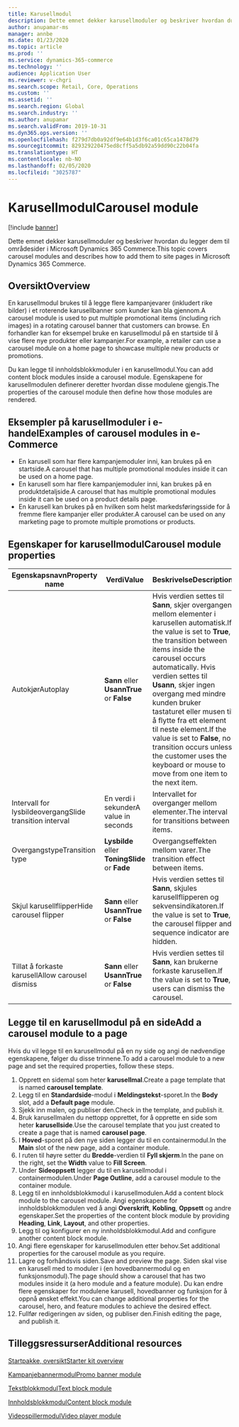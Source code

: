 ```yaml
---
title: Karusellmodul
description: Dette emnet dekker karusellmoduler og beskriver hvordan du legger dem til områdesider i Microsoft Dynamics 365 Commerce.
author: anupamar-ms
manager: annbe
ms.date: 01/23/2020
ms.topic: article
ms.prod: ''
ms.service: dynamics-365-commerce
ms.technology: ''
audience: Application User
ms.reviewer: v-chgri
ms.search.scope: Retail, Core, Operations
ms.custom: ''
ms.assetid: ''
ms.search.region: Global
ms.search.industry: ''
ms.author: anupamar
ms.search.validFrom: 2019-10-31
ms.dyn365.ops.version: ''
ms.openlocfilehash: f279d7db0a92df9e64b1d3f6ca01c65ca1478d79
ms.sourcegitcommit: 829329220475ed8cff5a5db92a59dd90c22b04fa
ms.translationtype: HT
ms.contentlocale: nb-NO
ms.lasthandoff: 02/05/2020
ms.locfileid: "3025787"
---
```

# <a name="carousel-module"></a><span data-ttu-id="12d82-103">Karusellmodul</span><span class="sxs-lookup"><span data-stu-id="12d82-103">Carousel module</span></span>


[!include [banner](includes/banner.md)]

<span data-ttu-id="12d82-104">Dette emnet dekker karusellmoduler og beskriver hvordan du legger dem til områdesider i Microsoft Dynamics 365 Commerce.</span><span class="sxs-lookup"><span data-stu-id="12d82-104">This topic covers carousel modules and describes how to add them to site pages in Microsoft Dynamics 365 Commerce.</span></span>

## <a name="overview"></a><span data-ttu-id="12d82-105">Oversikt</span><span class="sxs-lookup"><span data-stu-id="12d82-105">Overview</span></span>

<span data-ttu-id="12d82-106">En karusellmodul brukes til å legge flere kampanjevarer (inkludert rike bilder) i et roterende karusellbanner som kunder kan bla gjennom.</span><span class="sxs-lookup"><span data-stu-id="12d82-106">A carousel module is used to put multiple promotional items (including rich images) in a rotating carousel banner that customers can browse.</span></span> <span data-ttu-id="12d82-107">En forhandler kan for eksempel bruke en karusellmodul på en startside til å vise flere nye produkter eller kampanjer.</span><span class="sxs-lookup"><span data-stu-id="12d82-107">For example, a retailer can use a carousel module on a home page to showcase multiple new products or promotions.</span></span>

<span data-ttu-id="12d82-108">Du kan legge til innholdsblokkmoduler i en karusellmodul.</span><span class="sxs-lookup"><span data-stu-id="12d82-108">You can add content block modules inside a carousel module.</span></span> <span data-ttu-id="12d82-109">Egenskapene for karusellmodulen definerer deretter hvordan disse modulene gjengis.</span><span class="sxs-lookup"><span data-stu-id="12d82-109">The properties of the carousel module then define how those modules are rendered.</span></span>

## <a name="examples-of-carousel-modules-in-e-commerce"></a><span data-ttu-id="12d82-110">Eksempler på karusellmoduler i e-handel</span><span class="sxs-lookup"><span data-stu-id="12d82-110">Examples of carousel modules in e-Commerce</span></span>

- <span data-ttu-id="12d82-111">En karusell som har flere kampanjemoduler inni, kan brukes på en startside.</span><span class="sxs-lookup"><span data-stu-id="12d82-111">A carousel that has multiple promotional modules inside it can be used on a home page.</span></span>
- <span data-ttu-id="12d82-112">En karusell som har flere kampanjemoduler inni, kan brukes på en produktdetaljside.</span><span class="sxs-lookup"><span data-stu-id="12d82-112">A carousel that has multiple promotional modules inside it can be used on a product details page.</span></span>
- <span data-ttu-id="12d82-113">En karusell kan brukes på en hvilken som helst markedsføringsside for å fremme flere kampanjer eller produkter.</span><span class="sxs-lookup"><span data-stu-id="12d82-113">A carousel can be used on any marketing page to promote multiple promotions or products.</span></span>

## <a name="carousel-module-properties"></a><span data-ttu-id="12d82-114">Egenskaper for karusellmodul</span><span class="sxs-lookup"><span data-stu-id="12d82-114">Carousel module properties</span></span>

| <span data-ttu-id="12d82-115">Egenskapsnavn</span><span class="sxs-lookup"><span data-stu-id="12d82-115">Property name</span></span>             | <span data-ttu-id="12d82-116">Verdi</span><span class="sxs-lookup"><span data-stu-id="12d82-116">Value</span></span>                 | <span data-ttu-id="12d82-117">Beskrivelse</span><span class="sxs-lookup"><span data-stu-id="12d82-117">Description</span></span> |
|---------------------------|-----------------------|-------------|
| <span data-ttu-id="12d82-118">Autokjør</span><span class="sxs-lookup"><span data-stu-id="12d82-118">Autoplay</span></span>                  | <span data-ttu-id="12d82-119">**Sann** eller **Usann**</span><span class="sxs-lookup"><span data-stu-id="12d82-119">**True** or **False**</span></span> | <span data-ttu-id="12d82-120">Hvis verdien settes til **Sann**, skjer overgangen mellom elementer i karusellen automatisk.</span><span class="sxs-lookup"><span data-stu-id="12d82-120">If the value is set to **True**, the transition between items inside the carousel occurs automatically.</span></span> <span data-ttu-id="12d82-121">Hvis verdien settes til **Usann**, skjer ingen overgang med mindre kunden bruker tastaturet eller musen til å flytte fra ett element til neste element.</span><span class="sxs-lookup"><span data-stu-id="12d82-121">If the value is set to **False**, no transition occurs unless the customer uses the keyboard or mouse to move from one item to the next item.</span></span> |
| <span data-ttu-id="12d82-122">Intervall for lysbildeovergang</span><span class="sxs-lookup"><span data-stu-id="12d82-122">Slide transition interval</span></span> | <span data-ttu-id="12d82-123">En verdi i sekunder</span><span class="sxs-lookup"><span data-stu-id="12d82-123">A value in seconds</span></span>    | <span data-ttu-id="12d82-124">Intervallet for overganger mellom elementer.</span><span class="sxs-lookup"><span data-stu-id="12d82-124">The interval for transitions between items.</span></span> |
| <span data-ttu-id="12d82-125">Overgangstype</span><span class="sxs-lookup"><span data-stu-id="12d82-125">Transition type</span></span>           | <span data-ttu-id="12d82-126">**Lysbilde** eller **Toning**</span><span class="sxs-lookup"><span data-stu-id="12d82-126">**Slide** or **Fade**</span></span> | <span data-ttu-id="12d82-127">Overgangseffekten mellom varer.</span><span class="sxs-lookup"><span data-stu-id="12d82-127">The transition effect between items.</span></span> |
| <span data-ttu-id="12d82-128">Skjul karusellflipper</span><span class="sxs-lookup"><span data-stu-id="12d82-128">Hide carousel flipper</span></span>     | <span data-ttu-id="12d82-129">**Sann** eller **Usann**</span><span class="sxs-lookup"><span data-stu-id="12d82-129">**True** or **False**</span></span> | <span data-ttu-id="12d82-130">Hvis verdien settes til **Sann**, skjules karusellflipperen og sekvensindikatoren.</span><span class="sxs-lookup"><span data-stu-id="12d82-130">If the value is set to **True**, the carousel flipper and sequence indicator are hidden.</span></span> |
| <span data-ttu-id="12d82-131">Tillat å forkaste karusell</span><span class="sxs-lookup"><span data-stu-id="12d82-131">Allow carousel dismiss</span></span>    | <span data-ttu-id="12d82-132">**Sann** eller **Usann**</span><span class="sxs-lookup"><span data-stu-id="12d82-132">**True** or **False**</span></span> | <span data-ttu-id="12d82-133">Hvis verdien settes til **Sann**, kan brukerne forkaste karusellen.</span><span class="sxs-lookup"><span data-stu-id="12d82-133">If the value is set to **True**, users can dismiss the carousel.</span></span> |

## <a name="add-a-carousel-module-to-a-page"></a><span data-ttu-id="12d82-134">Legge til en karusellmodul på en side</span><span class="sxs-lookup"><span data-stu-id="12d82-134">Add a carousel module to a page</span></span>

<span data-ttu-id="12d82-135">Hvis du vil legge til en karusellmodul på en ny side og angi de nødvendige egenskapene, følger du disse trinnene.</span><span class="sxs-lookup"><span data-stu-id="12d82-135">To add a carousel module to a new page and set the required properties, follow these steps.</span></span>

1. <span data-ttu-id="12d82-136">Opprett en sidemal som heter **karusellmal**.</span><span class="sxs-lookup"><span data-stu-id="12d82-136">Create a page template that is named **carousel template**.</span></span>
1. <span data-ttu-id="12d82-137">Legg til en **Standardside**-modul i **Meldingstekst**-sporet.</span><span class="sxs-lookup"><span data-stu-id="12d82-137">In the **Body** slot, add a **Default page** module.</span></span>
1. <span data-ttu-id="12d82-138">Sjekk inn malen, og publiser den.</span><span class="sxs-lookup"><span data-stu-id="12d82-138">Check in the template, and publish it.</span></span> 
1. <span data-ttu-id="12d82-139">Bruk karusellmalen du nettopp opprettet, for å opprette en side som heter **karusellside**.</span><span class="sxs-lookup"><span data-stu-id="12d82-139">Use the carousel template that you just created to create a page that is named **carousel page**.</span></span>
1. <span data-ttu-id="12d82-140">I **Hoved**-sporet på den nye siden legger du til en containermodul.</span><span class="sxs-lookup"><span data-stu-id="12d82-140">In the **Main** slot of the new page, add a container module.</span></span> 
1. <span data-ttu-id="12d82-141">I ruten til høyre setter du **Bredde**-verdien til **Fyll skjerm**.</span><span class="sxs-lookup"><span data-stu-id="12d82-141">In the pane on the right, set the **Width** value to **Fill Screen**.</span></span>
1. <span data-ttu-id="12d82-142">Under **Sideoppsett** legger du til en karusellmodul i containermodulen.</span><span class="sxs-lookup"><span data-stu-id="12d82-142">Under **Page Outline**, add a carousel module to the container module.</span></span>
1. <span data-ttu-id="12d82-143">Legg til en innholdsblokkmodul i karusellmodulen.</span><span class="sxs-lookup"><span data-stu-id="12d82-143">Add a content block module to the carousel module.</span></span> <span data-ttu-id="12d82-144">Angi egenskapene for innholdsblokkmodulen ved å angi **Overskrift**, **Kobling**, **Oppsett** og andre egenskaper.</span><span class="sxs-lookup"><span data-stu-id="12d82-144">Set the properties of the content block module by providing **Heading**, **Link**, **Layout**, and other properties.</span></span>
1. <span data-ttu-id="12d82-145">Legg til og konfigurer en ny innholdsblokkmodul.</span><span class="sxs-lookup"><span data-stu-id="12d82-145">Add and configure another content block module.</span></span>
1. <span data-ttu-id="12d82-146">Angi flere egenskaper for karusellmodulen etter behov.</span><span class="sxs-lookup"><span data-stu-id="12d82-146">Set additional properties for the carousel module as you require.</span></span>
1. <span data-ttu-id="12d82-147">Lagre og forhåndsvis siden.</span><span class="sxs-lookup"><span data-stu-id="12d82-147">Save and preview the page.</span></span> <span data-ttu-id="12d82-148">Siden skal vise en karusell med to moduler i (en hovedbannermodul og en funksjonsmodul).</span><span class="sxs-lookup"><span data-stu-id="12d82-148">The page should show a carousel that has two modules inside it (a hero module and a feature module).</span></span> <span data-ttu-id="12d82-149">Du kan endre flere egenskaper for modulene karusell, hovedbanner og funksjon for å oppnå ønsket effekt.</span><span class="sxs-lookup"><span data-stu-id="12d82-149">You can change additional properties for the carousel, hero, and feature modules to achieve the desired effect.</span></span>
1. <span data-ttu-id="12d82-150">Fullfør redigeringen av siden, og publiser den.</span><span class="sxs-lookup"><span data-stu-id="12d82-150">Finish editing the page, and publish it.</span></span>

## <a name="additional-resources"></a><span data-ttu-id="12d82-151">Tilleggsressurser</span><span class="sxs-lookup"><span data-stu-id="12d82-151">Additional resources</span></span>

[<span data-ttu-id="12d82-152">Startpakke, oversikt</span><span class="sxs-lookup"><span data-stu-id="12d82-152">Starter kit overview</span></span>](starter-kit-overview.md)

[<span data-ttu-id="12d82-153">Kampanjebannermodul</span><span class="sxs-lookup"><span data-stu-id="12d82-153">Promo banner module</span></span>](add-alert.md)

[<span data-ttu-id="12d82-154">Tekstblokkmodul</span><span class="sxs-lookup"><span data-stu-id="12d82-154">Text block module</span></span>](add-content-rich-block.md)

[<span data-ttu-id="12d82-155">Innholdsblokkmodul</span><span class="sxs-lookup"><span data-stu-id="12d82-155">Content block module</span></span>](add-hero-module.md)

[<span data-ttu-id="12d82-156">Videospillermodul</span><span class="sxs-lookup"><span data-stu-id="12d82-156">Video player module</span></span>](add-video-player.md)
